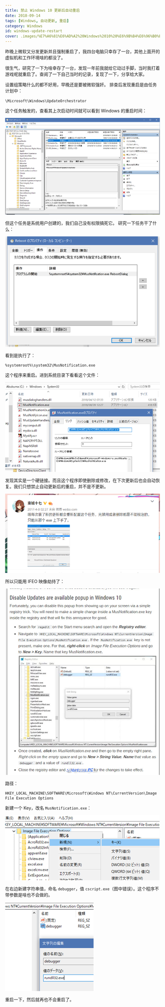```yaml
---
title: 禁止 Windows 10 更新后自动重启
date: 2018-09-14
tags: [Windows, 自动更新, 重启]
category: Windows
id: windows-update-restart
cover: .images/%E7%A6%81%E6%AD%A2%20Windows%2010%20%E6%9B%B4%E6%96%B0%E5%90%8E%E8%87%AA%E5%8A%A8%E9%87%8D%E5%90%AF/image-20210421183749607.png
---
```


昨晚上微软又分发更新并且强制重启了，我四台电脑只幸存了一台，其他上面开的虚拟机和工作环境啥的都没了。

很生气，研究了一下为啥幸存了一台，发现一年前我就给它动过手脚，当时我打着游戏呢就重启了。查阅了一下自己当时的记录，复现了一下，分享给大家。

设置组策略什么的都不好用，早晚还是要被微软强奸。
排查后发现重启是由任务计划中：

`\Microsoft\Windows\UpdateOrchestrator`

这个任务触发的，查看其上次启动时间就可以看到 Windows 的重启时间：

![禁止 Windows 10 更新后自动重启_2018-11-22-03-10-44.png](.images/禁止%20Windows%2010%20更新后自动重启/5e4ff6f6.png)

但这个任务是系统用户创建的，我们自己没有权限搞死它。
研究一下任务干了什么：

![禁止 Windows 10 更新后自动重启_2018-11-22-03-11-33.png](.images/禁止%20Windows%2010%20更新后自动重启/71dd76f9.png)

看到是执行了：

``` path
%systemroot%\system32\MusNotification.exe
```

这个程序来重启。进到系统目录下看看这个文件：

![禁止 Windows 10 更新后自动重启_2018-11-22-03-11-46.png](.images/禁止%20Windows%2010%20更新后自动重启/e985485d.png)

发现其实是一个硬链接。而且这个程序即使删除或修改，在下次更新后也会自动恢复。我们只想禁止自动更新后的重启，并不是不更新。

![禁止 Windows 10 更新后自动重启_2018-11-22-03-44-14.png](.images/禁止%20Windows%2010%20更新后自动重启/e4e15ead.png)

所以只能用 IFEO 映像劫持了：

![禁止 Windows 10 更新后自动重启_2018-11-22-03-44-46.png](.images/禁止%20Windows%2010%20更新后自动重启/6adb1ad4.png)

路径：

``` reg
HKEY_LOCAL_MACHINE\SOFTWARE\Microsoft\Windows NT\CurrentVersion\Image File Execution Options
```

新建一个 Key，改名 `MusNotification.exe`：

![禁止 Windows 10 更新后自动重启_2018-11-22-03-45-24.png](.images/禁止%20Windows%2010%20更新后自动重启/8d4ed555.png)

在右边新建字符串值，命名 `debugger`，值 `cscript.exe`（图中错误）。这个程序不带参数是啥也不会做的。

![禁止 Windows 10 更新后自动重启_2018-11-22-03-45-53.png](.images/禁止%20Windows%2010%20更新后自动重启/37d84338.png)

重启一下，然后就再也不会重启了。